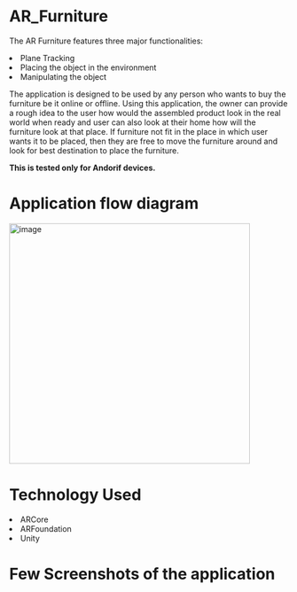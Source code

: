 # AR_Furniture
 
The AR Furniture features three major functionalities: 
<li>
 Plane Tracking <li>
 Placing the object in the environment <li>
 Manipulating the object
  
The application is designed to be used by any person who wants to buy the furniture be it online or offline. Using this application, the owner can provide a rough idea to the user how would the assembled product look in the real world when ready and user can also look at their home how will the furniture look at that place.
If furniture not fit in the place in which user wants it to be placed, then they are free to move the furniture around and look for best destination to place the furniture. 
 
**This is tested only for Andorif devices.**
  

  # Application flow diagram
 

<img width="434" alt="image" src="https://user-images.githubusercontent.com/56734217/132810973-110309fe-175e-41b6-86fe-1546c199abb9.png">
  

# Technology Used
<li>
ARCore <li>
ARFoundation <li>
Unity
 
 # Few Screenshots of the application
 
 
